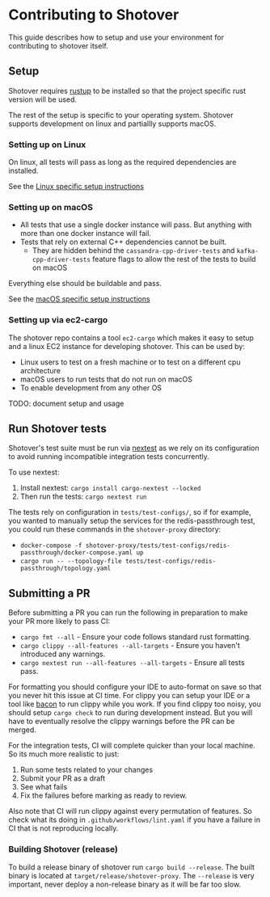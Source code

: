# Contributing to Shotover

This guide describes how to setup and use your environment for contributing to shotover itself.

## Setup

Shotover requires [rustup](https://rustup.rs/) to be installed so that the project specific rust version will be used.

The rest of the setup is specific to your operating system.
Shotover supports development on linux and partiallly supports macOS.

### Setting up on Linux

On linux, all tests will pass as long as the required dependencies are installed.

See the [Linux specific setup instructions](setting-up-linux.md)

### Setting up on macOS

* All tests that use a single docker instance will pass. But anything with more than one docker instance will fail.
* Tests that rely on external C++ dependencies cannot be built.
  * They are hidden behind the `cassandra-cpp-driver-tests` and `kafka-cpp-driver-tests` feature flags to allow the rest of the tests to build on macOS

Everything else should be buildable and pass.

See the [macOS specific setup instructions](setting-up-macos.md)

### Setting up via ec2-cargo

The shotover repo contains a tool `ec2-cargo` which makes it easy to setup and a linux EC2 instance for developing shotover.
This can be used by:

* Linux users to test on a fresh machine or to test on a different cpu architecture
* macOS users to run tests that do not run on macOS
* To enable development from any other OS

TODO: document setup and usage

## Run Shotover tests

Shotover's test suite must be run via [nextest](https://nexte.st) as we rely on its configuration to avoid running incompatible integration tests concurrently.

To use nextest:

1. Install nextest: `cargo install cargo-nextest --locked`
2. Then run the tests: `cargo nextest run`

The tests rely on configuration in `tests/test-configs/`, so if for example, you wanted to manually setup the services for the redis-passthrough test, you could run these commands in the `shotover-proxy` directory:

* `docker-compose -f shotover-proxy/tests/test-configs/redis-passthrough/docker-compose.yaml up`
* `cargo run -- --topology-file tests/test-configs/redis-passthrough/topology.yaml`

## Submitting a PR

Before submitting a PR you can run the following in preparation to make your PR more likely to pass CI:

* `cargo fmt --all` - Ensure your code follows standard rust formatting.
* `cargo clippy --all-features --all-targets` - Ensure you haven't introduced any warnings.
* `cargo nextest run --all-features --all-targets` - Ensure all tests pass.

For formatting you should configure your IDE to auto-format on save so that you never hit this issue at CI time.
For clippy you can setup your IDE or a tool like [bacon](https://github.com/Canop/bacon) to run clippy while you work.
If you find clippy too noisy, you should setup `cargo check` to run during development instead.
But you will have to eventually resolve the clippy warnings before the PR can be merged.

For the integration tests, CI will complete quicker than your local machine.
So its much more realistic to just:

1. Run some tests related to your changes
2. Submit your PR as a draft
3. See what fails
4. Fix the failures before marking as ready to review.

Also note that CI will run clippy against every permutation of features.
So check what its doing in `.github/workflows/lint.yaml` if you have a failure in CI that is not reproducing locally.

### Building Shotover (release)

To build a release binary of shotover run `cargo build --release`.
The built binary is located at `target/release/shotover-proxy`.
The `--release` is very important, never deploy a non-release binary as it will be far too slow.
